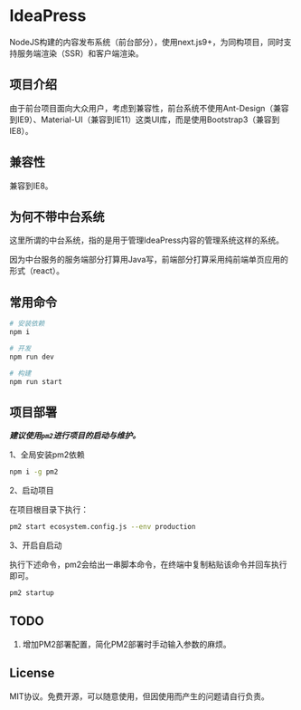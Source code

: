 # IdeaPress

NodeJS构建的内容发布系统（前台部分），使用next.js9+，为同构项目，同时支持服务端渲染（SSR）和客户端渲染。

## 项目介绍

由于前台项目面向大众用户，考虑到兼容性，前台系统不使用Ant-Design（兼容到IE9）、Material-UI（兼容到IE11）这类UI库，而是使用Bootstrap3（兼容到IE8）。

## 兼容性

兼容到IE8。

## 为何不带中台系统

这里所谓的中台系统，指的是用于管理IdeaPress内容的管理系统这样的系统。

因为中台服务的服务端部分打算用Java写，前端部分打算采用纯前端单页应用的形式（react）。

## 常用命令

```bash
# 安装依赖
npm i

# 开发
npm run dev

# 构建
npm run start
```

## 项目部署

***建议使用`pm2`进行项目的启动与维护。***

1、全局安装pm2依赖

```bash
npm i -g pm2
```

2、启动项目

在项目根目录下执行：

```bash
pm2 start ecosystem.config.js --env production
```

3、开启自启动

执行下述命令，pm2会给出一串脚本命令，在终端中复制粘贴该命令并回车执行即可。

```bash
pm2 startup
```

## TODO

1. 增加PM2部署配置，简化PM2部署时手动输入参数的麻烦。

## License

MIT协议。免费开源，可以随意使用，但因使用而产生的问题请自行负责。
